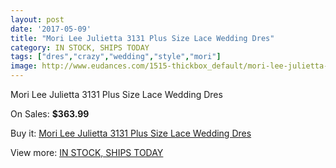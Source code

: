 ```yaml
---
layout: post
date: '2017-05-09'
title: "Mori Lee Julietta 3131 Plus Size Lace Wedding Dres"
category: IN STOCK, SHIPS TODAY
tags: ["dres","crazy","wedding","style","mori"]
image: http://www.eudances.com/1515-thickbox_default/mori-lee-julietta-3131-plus-size-lace-wedding-dres.jpg
---
```

Mori Lee Julietta 3131 Plus Size Lace Wedding Dres

On Sales: **$363.99**
<a href="https://www.eudances.com/en/in-stock-ships-today/532-mori-lee-julietta-3131-plus-size-lace-wedding-dres.html"><amp-img layout="responsive" width="600" height="600" src="//www.eudances.com/1515-thickbox_default/mori-lee-julietta-3131-plus-size-lace-wedding-dres.jpg" alt="Mori Lee Julietta 3131 Plus Size Lace Wedding Dres 0" /></a>
<a href="https://www.eudances.com/en/in-stock-ships-today/532-mori-lee-julietta-3131-plus-size-lace-wedding-dres.html"><amp-img layout="responsive" width="600" height="600" src="//www.eudances.com/1517-thickbox_default/mori-lee-julietta-3131-plus-size-lace-wedding-dres.jpg" alt="Mori Lee Julietta 3131 Plus Size Lace Wedding Dres 1" /></a>
<a href="https://www.eudances.com/en/in-stock-ships-today/532-mori-lee-julietta-3131-plus-size-lace-wedding-dres.html"><amp-img layout="responsive" width="600" height="600" src="//www.eudances.com/1516-thickbox_default/mori-lee-julietta-3131-plus-size-lace-wedding-dres.jpg" alt="Mori Lee Julietta 3131 Plus Size Lace Wedding Dres 2" /></a>

Buy it: [Mori Lee Julietta 3131 Plus Size Lace Wedding Dres](https://www.eudances.com/en/in-stock-ships-today/532-mori-lee-julietta-3131-plus-size-lace-wedding-dres.html "Mori Lee Julietta 3131 Plus Size Lace Wedding Dres")

View more: [IN STOCK, SHIPS TODAY](https://www.eudances.com/en/5-in-stock-ships-today "IN STOCK, SHIPS TODAY")